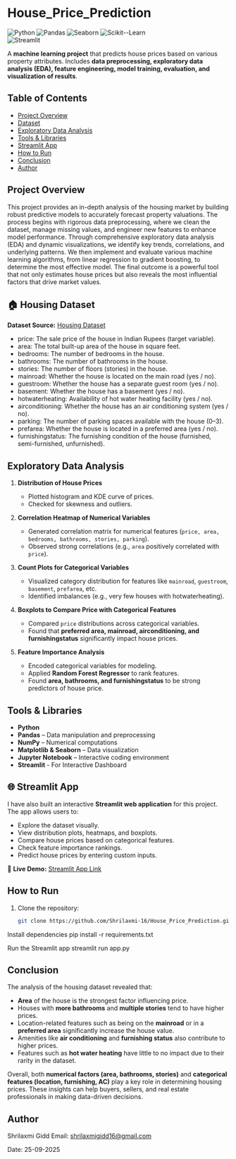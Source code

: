 # House_Price_Prediction


![Python](https://img.shields.io/badge/Python-3.10-blue?logo=python&logoColor=white) 
![Pandas](https://img.shields.io/badge/Pandas-1.5-brightgreen) 
![Seaborn](https://img.shields.io/badge/Seaborn-0.12-purple)
![Scikit--Learn](https://img.shields.io/badge/Scikit--Learn-1.2-orange)  
![Streamlit](https://img.shields.io/badge/Streamlit-1.38-red)


A **machine learning project** that predicts house prices based on various property attributes. Includes **data preprocessing, exploratory data analysis (EDA), feature engineering, model training, evaluation, and visualization of results**.  

## Table of Contents

- [Project Overview](#project-overview)  
- [Dataset](#HousingDataset)  
- [Exploratory Data Analysis](#exploratory-data-analysis)   
- [Tools & Libraries](#Tools&Libraries)
- [Streamlit App](#StreamlitApp)
- [How to Run](#how-to-run)  
- [Conclusion](#conclusion)  
- [Author](#author)  
## Project Overview

This project provides an in-depth analysis of the housing market by building robust predictive models to accurately forecast property valuations. The process begins with rigorous data preprocessing, where we clean the dataset, manage missing values, and engineer new features to enhance model performance. Through comprehensive exploratory data analysis (EDA) and dynamic visualizations, we identify key trends, correlations, and underlying patterns. We then implement and evaluate various machine learning algorithms, from linear regression to gradient boosting, to determine the most effective model. The final outcome is a powerful tool that not only estimates house prices but also reveals the most influential factors that drive market values.


## 🏠 Housing Dataset 

**Dataset Source:** [Housing Dataset](https://www.kaggle.com/datasets/harishkumardatalab/housing-price-prediction)

- price: The sale price of the house in Indian Rupees (target variable).
- area: The total built-up area of the house in square feet.
- bedrooms: The number of bedrooms in the house.
- bathrooms: The number of bathrooms in the house.
- stories: The number of floors (stories) in the house.
- mainroad: Whether the house is located on the main road (yes / no).
- guestroom: Whether the house has a separate guest room (yes / no).
- basement: Whether the house has a basement (yes / no).
- hotwaterheating: Availability of hot water heating facility (yes / no).
- airconditioning: Whether the house has an air conditioning system (yes / no).
- parking: The number of parking spaces available with the house (0–3).
- prefarea: Whether the house is located in a preferred area (yes / no).
- furnishingstatus: The furnishing condition of the house (furnished, semi-furnished, unfurnished).

## Exploratory Data Analysis

1. **Distribution of House Prices**  
   - Plotted histogram and KDE curve of prices.  
   - Checked for skewness and outliers.  

2. **Correlation Heatmap of Numerical Variables**  
   - Generated correlation matrix for numerical features (`price, area, bedrooms, bathrooms, stories, parking`).  
   - Observed strong correlations (e.g., `area` positively correlated with `price`).  

3. **Count Plots for Categorical Variables**  
   - Visualized category distribution for features like `mainroad`, `guestroom`, `basement`, `prefarea`, etc.  
   - Identified imbalances (e.g., very few houses with hotwaterheating).  

4. **Boxplots to Compare Price with Categorical Features**  
   - Compared `price` distributions across categorical variables.  
   - Found that **preferred area, mainroad, airconditioning, and furnishingstatus** significantly impact house prices.  

5. **Feature Importance Analysis**  
   - Encoded categorical variables for modeling.  
   - Applied **Random Forest Regressor** to rank features.  
   - Found **area, bathrooms, and furnishingstatus** to be strong predictors of house price. 

## Tools & Libraries
- **Python**
- **Pandas** – Data manipulation and preprocessing
- **NumPy** – Numerical computations
- **Matplotlib & Seaborn** – Data visualization
- **Jupyter Notebook** – Interactive coding environment
- **Streamlit** - For Interactive Dashboard
 

## 🌐 Streamlit App  

I have also built an interactive **Streamlit web application** for this project.  
The app allows users to:  
- Explore the dataset visually.  
- View distribution plots, heatmaps, and boxplots.  
- Compare house prices based on categorical features.  
- Check feature importance rankings.  
- Predict house prices by entering custom inputs.  

🔗 **Live Demo:** [Streamlit App Link](https://housepriceprediction-16.streamlit.app/)  



## How to Run
1. Clone the repository:
   ```bash
   git clone https://github.com/Shrilaxmi-16/House_Price_Prediction.git

  Install dependencies
  pip install -r requirements.txt

  Run the Streamlit app
  streamlit run app.py


## Conclusion

The analysis of the housing dataset revealed that:  

- **Area** of the house is the strongest factor influencing price.  
- Houses with **more bathrooms** and **multiple stories** tend to have higher prices.  
- Location-related features such as being on the **mainroad** or in a **preferred area** significantly increase the house value.  
- Amenities like **air conditioning** and **furnishing status** also contribute to higher prices.  
- Features such as **hot water heating** have little to no impact due to their rarity in the dataset.  

Overall, both **numerical factors (area, bathrooms, stories)** and **categorical features (location, furnishing, AC)** play a key role in determining housing prices. These insights can help buyers, sellers, and real estate professionals in making data-driven decisions.  

## Author
Shrilaxmi Gidd
Email: shrilaxmigidd16@gmail.com

Date: 25-09-2025
  
